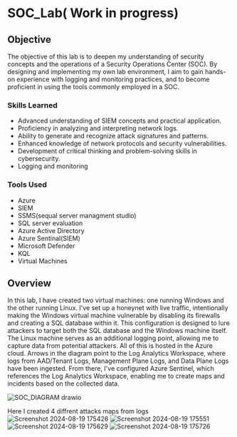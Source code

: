 # SOC_Lab( Work in progress)

## Objective
The objective of this lab is to deepen my understanding of security concepts and the operations of a Security Operations Center (SOC). By designing and implementing my own lab environment, I aim to gain hands-on experience with logging and monitoring practices, and to become proficient in using the tools commonly employed in a SOC.



### Skills Learned

- Advanced understanding of SIEM concepts and practical application.
- Proficiency in analyzing and interpreting network logs.
- Ability to generate and recognize attack signatures and patterns.
- Enhanced knowledge of network protocols and security vulnerabilities.
- Development of critical thinking and problem-solving skills in cybersecurity.
- Logging and monitoring 

### Tools Used
- Azure
- SIEM
- SSMS(sequal server managment studio)
- SQL server evaluation
- Azure Active Directory
- Azure Sentinal(SIEM)
-  Microsoft Defender
-  KQL
-  Virtual Machines 
## Overview
In this lab, I have created two virtual machines: one running Windows and the other running Linux. I've set up a honeynet with live traffic, intentionally making the Windows virtual machine vulnerable by disabling its firewalls and creating a SQL database within it. This configuration is designed to lure attackers to target both the SQL database and the Windows machine itself. The Linux machine serves as an additional logging point, allowing me to capture data from potential attackers. All of this is hosted in the Azure cloud. Arrows in the diagram point to the Log Analytics Workspace, where logs from AAD/Tenant Logs, Management Plane Logs, and Data Plane Logs have been ingested. From there, I've configured Azure Sentinel, which references the Log Analytics Workspace, enabling me to create maps and incidents based on the collected data.

![SOC_DIAGRAM drawio](https://github.com/user-attachments/assets/44a174e7-c372-48eb-adba-0d99c9c2be28)

Here I created 4 diffrent attacks maps from logs
![Screenshot 2024-08-19 175426](https://github.com/user-attachments/assets/918ad8ab-3a21-4be2-8aaa-10f9c95606ef)
![Screenshot 2024-08-19 175551](https://github.com/user-attachments/assets/ef1fe44f-7871-40d1-90f1-ca8489cbf20c)
![Screenshot 2024-08-19 175629](https://github.com/user-attachments/assets/9c51b061-586d-4729-a7b2-e0275e2498a5)
![Screenshot 2024-08-19 175726](https://github.com/user-attachments/assets/c1f81e0b-7c3a-4655-b626-69a5b0c01576)






















